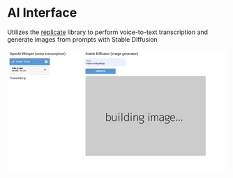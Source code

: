 # AI Interface

Utilizes the [replicate](https://replicate.com) library to perform voice-to-text transcription and generate images from prompts with Stable Diffusion

![Screenshot](screenshot.webp)
